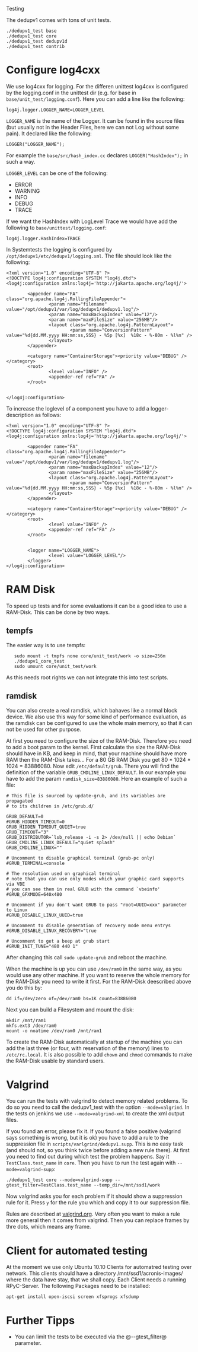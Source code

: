 Testing

The dedupv1 comes with tons of unit tests.
```text
./dedupv1_test base
./dedupv1_test core
./dedupv1_test dedupv1d
./dedupv1_test contrib
```
# Configure log4cxx

We use log4cxx for logging. For the differen unittest log4cxx is configured by the logging.conf in the unittest dir (e.g. for base in `base/unit_test/logging.conf`). Here you can add a line like the following:

```
log4j.logger.LOGGER_NAME=LOGGER_LEVEL
```

`LOGGER_NAME` is the name of the Logger. It can be found in the source files (but usually not in the Header Files, here we can not Log without some pain). It declared like the following:

```
LOGGER("LOGGER_NAME");
```

For example the `base/src/hash_index.cc` declares `LOGGER("HashIndex");` in such a way.

`LOGGER_LEVEL` can be one of the following:

* ERROR
* WARNING
* INFO
* DEBUG
* TRACE

If we want the HashIndex with LogLevel Trace we would have add the following to `base/unittest/logging.conf`:

```
log4j.logger.HashIndex=TRACE
```

In Systemtests the logging is configured by `/opt/dedupv1/etc/dedupv1/logging.xml`. The file should look like the following:

```
<?xml version="1.0" encoding="UTF-8" ?>
<!DOCTYPE log4j:configuration SYSTEM "log4j.dtd">
<log4j:configuration xmlns:log4j='http://jakarta.apache.org/log4j/'>

        <appender name="FA" class="org.apache.log4j.RollingFileAppender">
                <param name="filename" value="/opt/dedupv1/var/log/dedupv1/dedupv1.log"/>
                <param name="maxBackupIndex" value="12"/>
                <param name="maxFileSize" value="256MB"/>
                <layout class="org.apache.log4j.PatternLayout">
                        <param name="ConversionPattern" value="%d{dd.MM.yyyy HH:mm:ss,SSS} - %5p [%x]  %18c - %-80m - %l%n" />
                </layout>
        </appender>

        <category name="ContainerStorage"><priority value="DEBUG" /></category>
        <root>
                <level value="INFO" />
                <appender-ref ref="FA" />
        </root>


</log4j:configuration>
```

To increase the loglevel of a component you have to add a logger-description as follows:

```
<?xml version="1.0" encoding="UTF-8" ?>
<!DOCTYPE log4j:configuration SYSTEM "log4j.dtd">
<log4j:configuration xmlns:log4j='http://jakarta.apache.org/log4j/'>

        <appender name="FA" class="org.apache.log4j.RollingFileAppender">
                <param name="filename" value="/opt/dedupv1/var/log/dedupv1/dedupv1.log"/>
                <param name="maxBackupIndex" value="12"/>
                <param name="maxFileSize" value="256MB"/>
                <layout class="org.apache.log4j.PatternLayout">
                        <param name="ConversionPattern" value="%d{dd.MM.yyyy HH:mm:ss,SSS} - %5p [%x]  %18c - %-80m - %l%n" />
                </layout>
        </appender>

        <category name="ContainerStorage"><priority value="DEBUG" /></category>
        <root>
                <level value="INFO" />
                <appender-ref ref="FA" />
        </root>


        <logger name="LOGGER_NAME">
                <level value="LOGGER_LEVEL"/> 
        </logger>
</log4j:configuration>
```


# RAM Disk

To speed up tests and for some evaluations it can be a good idea to use a RAM-Disk. This can be done by two ways.

## tempfs

The easier way is to use tempfs:

```text
   sudo mount -t tmpfs none core/unit_test/work -o size=256m
   ./dedupv1_core_test
   sudo umount core/unit_test/work
```

As this needs root rights we can not integrate this into test scripts.

## ramdisk

You can also create a real ramdisk, which bahaves like a normal block device. We also use this way for some kind of performance evaluation, as the ramdisk can be configured to use the whole main memory, so that it can not be used for other purpose.

At first you need to configure the size of the RAM-Disk. Therefore you need to add a boot param to the kernel. First calculate the size the RAM-Disk should have in KB, and keep in mind, that your machine should have more RAM then the RAM-Disk takes... For a 80 GB RAM Disk you get 80 * 1024 * 1024 = 83886080. Now edit `/etc/default/grub`. There you will find the definition of the variable `GRUB_CMDLINE_LINUX_DEFAULT`. In our example you have to add the param `ramdisk_size=83886080`. Here an example of such a file:

```text
# This file is sourced by update-grub, and its variables are propagated
# to its children in /etc/grub.d/

GRUB_DEFAULT=0
#GRUB_HIDDEN_TIMEOUT=0
GRUB_HIDDEN_TIMEOUT_QUIET=true
GRUB_TIMEOUT="3"
GRUB_DISTRIBUTOR=`lsb_release -i -s 2> /dev/null || echo Debian`
GRUB_CMDLINE_LINUX_DEFAULT="quiet splash"
GRUB_CMDLINE_LINUX=""

# Uncomment to disable graphical terminal (grub-pc only)
#GRUB_TERMINAL=console

# The resolution used on graphical terminal
# note that you can use only modes which your graphic card supports via VBE
# you can see them in real GRUB with the command `vbeinfo'
#GRUB_GFXMODE=640x480

# Uncomment if you don't want GRUB to pass "root=UUID=xxx" parameter to Linux
#GRUB_DISABLE_LINUX_UUID=true

# Uncomment to disable generation of recovery mode menu entrys
#GRUB_DISABLE_LINUX_RECOVERY="true

# Uncomment to get a beep at grub start
#GRUB_INIT_TUNE="480 440 1"
```

After changing this call `sudo update-grub` and reboot the machine.

When the machine is up you can use `/dev/ram0` in the same way, as you would use any other machine. If you want to reserve the whole memory for the RAM-Disk you need to write it first. For the RAM-Disk deescribed above you do this by:

```text
dd if=/dev/zero of=/dev/ram0 bs=1K count=83886080
```

Next you can build a Filesystem and mount the disk:

```text
mkdir /mnt/ram1
mkfs.ext3 /dev/ram0
mount -o noatime /dev/ram0 /mnt/ram1
```

To create the RAM-Disk automatically at startup of the machine you can add the last three (or four, with reservation of the memory) lines to `/etc/rc.local`. It is also possible to add `chown` and `chmod` commands to make the RAM-Disk usable by standard users.

# Valgrind

You can run the tests with valgrind to detect memory related problems. To do so you need to call the dedupv1_test with the option `--mode=valgrind`. In the tests on jenkins we use `--mode=valgrind-xml` to create the xml output files.

If you found an error, please fix it. If you found a false positive (valgrind says something is wrong, but it is ok) you have to add a rule to the suppression file in `scripts/varlgrind/dedupv1.supp`. This is no easy task (and should not, so you think twice before adding a new rule there). At first you need to find out during which test the problem happens. Say it `TestClass.test_name` in `core`. Then you have to run the test again with `--mode=valgrind-supp`:

```text
./dedupv1_test core --mode=valgrind-supp --gtest_filter=TestClass.test_name --temp_dir=/mnt/ssd1/work
```

Now valgrind asks you for each problem if it should show a suppression rule for it. Press `y` for the rule you which and copy it to our suppression file.

Rules are described at [valgrind.org](http://valgrind.org/docs/manual/manual-core.html#manual-core.suppress). Very often you want to make a rule more general then it comes from valgrind. Then you can replace frames by thre dots, which means any frame.

# Client for automated testing

At the moment we use only Ubuntu 10.10 Clients for automatred testing over network. This clients should have a directory /mnt/ssd1/acronis-images/ where the data have stay, that we shall copy. Each Client needs a running RPyC-Server. The following Packages need to be installed:

    apt-get install open-iscsi screen xfsprogs xfsdump
    
# Further Tipps

 * You can limit the tests to be executed via the @--gtest_filter@ parameter.
